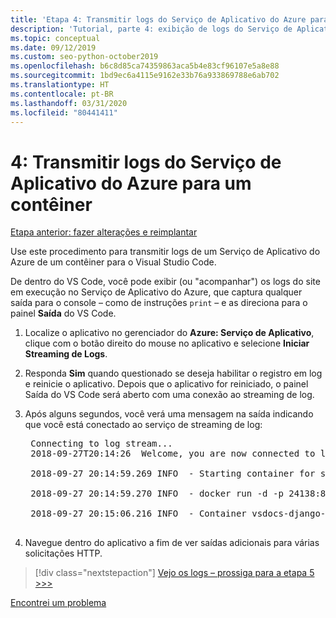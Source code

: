 ```yaml
---
title: 'Etapa 4: Transmitir logs do Serviço de Aplicativo do Azure para um contêiner dentro do Visual Studio Code'
description: 'Tutorial, parte 4: exibição de logs do Serviço de Aplicativo do Azure para monitorar seu comportamento.'
ms.topic: conceptual
ms.date: 09/12/2019
ms.custom: seo-python-october2019
ms.openlocfilehash: b6c8d85ca74359863aca5b4e83cf96107e5a8e88
ms.sourcegitcommit: 1bd9ec6a4115e9162e33b76a933869788e6ab702
ms.translationtype: HT
ms.contentlocale: pt-BR
ms.lasthandoff: 03/31/2020
ms.locfileid: "80441411"
---
```

# <a name="4-stream-logs-from-azure-app-service-for-a-container"></a>4: Transmitir logs do Serviço de Aplicativo do Azure para um contêiner

[Etapa anterior: fazer alterações e reimplantar](tutorial-deploy-containers-03.md)

Use este procedimento para transmitir logs de um Serviço de Aplicativo do Azure de um contêiner para o Visual Studio Code.

De dentro do VS Code, você pode exibir (ou "acompanhar") os logs do site em execução no Serviço de Aplicativo do Azure, que captura qualquer saída para o console – como de instruções `print` – e as direciona para o painel **Saída** do VS Code.

1. Localize o aplicativo no gerenciador do **Azure: Serviço de Aplicativo**, clique com o botão direito do mouse no aplicativo e selecione **Iniciar Streaming de Logs**.

1. Responda **Sim** quando questionado se deseja habilitar o registro em log e reinicie o aplicativo. Depois que o aplicativo for reiniciado, o painel Saída do VS Code será aberto com uma conexão ao streaming de log.

1. Após alguns segundos, você verá uma mensagem na saída indicando que você está conectado ao serviço de streaming de log:

    <pre>
    Connecting to log stream...
    2018-09-27T20:14:26  Welcome, you are now connected to log-streaming service.

    2018-09-27 20:14:59.269 INFO  - Starting container for site

    2018-09-27 20:14:59.270 INFO  - docker run -d -p 24138:8000 --name vsdocs-django-sample-container_0 -e WEBSITES_PORT=8000 -e WEBSITE_SITE_NAME=vsdocs-django-sample-container -e WEBSITE_AUTH_ENABLED=False -e WEBSITE_ROLE_INSTANCE_ID=0 -e WEBSITE_INSTANCE_ID=02c705ae24eaf5f298e553a9c2724b9fe4485707c2d1c36137cd02931091e561 -e HTTP_LOGGING_ENABLED=1 vsdocsregistry.azurecr.io/python-sample-vscode-django-tutorial:latest

    2018-09-27 20:15:06.216 INFO  - Container vsdocs-django-sample-container_0 for site vsdocs-django-sample-container initialized successfully.
    </pre>

1. Navegue dentro do aplicativo a fim de ver saídas adicionais para várias solicitações HTTP.

> [!div class="nextstepaction"]
> [Vejo os logs – prossiga para a etapa 5 >>>](tutorial-deploy-containers-05.md)

[Encontrei um problema](https://www.research.net/r/PWZWZ52?tutorial=vscode-appservice-containers&step=04-stream-logs)

